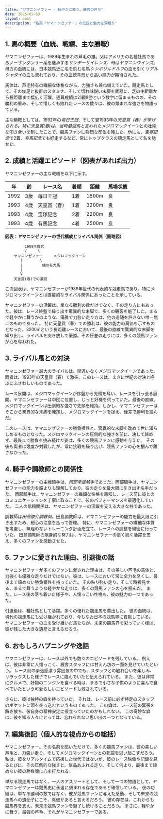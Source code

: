 ```yaml
---
title: "ヤマニンゼファー - 軽やかに舞う、最強の芦毛"
date: 2025-05-09
layout: post
description: "名馬『ヤマニンゼファー』の伝説と魅力を深堀り"
---
```


## 1. 馬の概要（血統、戦績、主な勝鞍）

ヤマニンゼファーは、1989年生まれの芦毛の雄。父はアメリカの名種牡馬であるノーザンダンサー系を継承する*サンデーサイレンス*、母は*ヤマニンウインズ*。母方の血統には、日本競馬史に名を刻む名馬*シンボリルドルフ*の血を引く*リアルシャダイ*の血も流れており、その血統背景から高い能力が期待された。

馬体は、芦毛特有の繊細な体格ながら、力強さも兼ね備えていた。競走馬として、その俊足と抜群のスタミナ、そして切れ味鋭い末脚を武器に、芝の中距離から長距離まで幅広く活躍。通算成績は21戦8勝という数字に留まるものの、その勝利の重み、そして惜しくも敗れたレースの数々は、彼の類まれな強さを物語っている。

主な勝鞍としては、1992年の*毎日王冠*、そして翌1993年の*天皇賞（春）*が挙げられる。特に天皇賞(春)は、当時最強馬と言われた*メジロマックイーン*との壮絶な叩き合いを制したことで、競馬ファンに強烈な印象を残した。他にも、*宝塚記念*で2着、*有馬記念*でも好走するなど、常にトップクラスの競走馬として名を馳せた。


## 2. 成績と活躍エピソード（図表があれば出力）

ヤマニンゼファーの主な戦績を以下に示す。

| 年 | 齢 | レース名           | 着順 | 距離 | 馬場状態 |
|---|----|--------------------|-----|-----|---------|
| 1992 | 3歳 | 毎日王冠           | 1着 | 1800m | 良       |
| 1993 | 4歳 | 天皇賞（春）       | 1着 | 3200m | 良       |
| 1993 | 4歳 | 宝塚記念           | 2着 | 2200m | 良       |
| 1993 | 4歳 | 有馬記念           | 4着 | 2500m | 良       |


**図表：ヤマニンゼファーの世代構成とライバル関係（簡略図）**

```
         1989年世代
         /     \
    ヤマニンゼファー     メジロマックイーン
       |        \
       |         他の有力馬
       |
       V
    天皇賞(春)での激闘
```

この図表は、ヤマニンゼファーが1989年世代の代表的な競走馬であり、特にメジロマックイーンとは直接的なライバル関係にあったことを示している。


ヤマニンゼファーの活躍は、単なる勝利の数だけでなく、その走り方にもあった。彼は、レース終盤で繰り出す驚異的な末脚で、多くの観客を魅了した。まるで軽やかに舞うかのような、優雅で力強い走り方は、他の追随を許さない唯一無二のものであった。  特に天皇賞（春）での勝利は、彼の能力の真価を示すものとなった。3200mという長距離レースにおいて、最後の直線で驚異的な末脚を繰り出し、ライバルを突き放して優勝。その圧巻の走りには、多くの競馬ファンが心を奪われた。


## 3. ライバル馬との対決

ヤマニンゼファー最大のライバルは、間違いなく*メジロマックイーン*であった。両者は、1993年の天皇賞（春）で激突。このレースは、まさに世紀の対決と呼ぶにふさわしいものであった。

レース展開は、メジロマックイーンが序盤から先頭を奪い、レースを引っ張る展開。ヤマニンゼファーは中団に位置し、じっと好機を伺っていた。最後の直線、メジロマックイーンは圧倒的な強さで先頭を維持。しかし、ヤマニンゼファーはそこから驚異的な末脚を発揮し、メジロマックイーンを捉え、僅差で勝利を掴んだ。


このレースは、ヤマニンゼファーの勝負根性と、驚異的な末脚を改めて世に知らしめるものとなった。メジロマックイーンの圧倒的な強さを前に、決して諦めず、最後まで勝負を挑み続けた姿は、多くの競馬ファンに感動を与えた。  その後も両者は幾度か対戦したが、常に接戦を繰り広げ、競馬ファンの心を掴んで離さなかった。


## 4. 騎手や調教師との関係性

ヤマニンゼファーの主戦騎手は、*岡部幸雄騎手*であった。岡部騎手は、ヤマニンゼファーの能力を誰よりも理解しており、彼の走りを最大限に引き出す名手だった。  岡部騎手は、ヤマニンゼファーの繊細な性格を熟知し、レース前に彼とのコミュニケーションを丁寧に取ることで、彼のパフォーマンスを最適化していた。  二人の信頼関係は、ヤマニンゼファーの活躍を支える大きな柱であった。


調教師は*田島俊介調教師*。田島調教師は、ヤマニンゼファーの能力を最大限に引き出すため、細心の注意を払って管理。  特に、ヤマニンゼファーの繊細な体質を考慮し、無理のないトレーニング計画を立て、レースへの調整を綿密に行っていた。  田島調教師の献身的な努力は、ヤマニンゼファーの長く続く活躍を支え、多くのファンを感動させた。


## 5. ファンに愛された理由、引退後の話

ヤマニンゼファーが多くのファンに愛された理由は、その美しい芦毛の馬体と、力強くも優雅な走りだけではない。彼は、レースにおいて常に全力を尽くし、最後まで諦めない勝負根性を持っていた。  その粘り強い走り、そして時折見せる、まるで舞うような軽やかな走りは、多くの競馬ファンの心を掴んだ。  また、レース後の落ち着いた様子や、人懐っこい性格も、彼の魅力の一つであった。


引退後は、種牡馬として活躍。多くの優れた競走馬を輩出した。  彼の血統は、現代の競走馬にも受け継がれており、今もなお日本の競馬界に貢献している。  ヤマニンゼファーの血を受け継いだ馬たちが、未来の競馬界を彩っていく様は、彼が残した大きな遺産と言えるだろう。


## 6. おもしろハプニングや逸話

ヤマニンゼファーは、レース以外でも数々のエピソードを残している。  例えば、彼は非常に人懐っこく、厩舎スタッフには甘えん坊の一面を見せていたという。  レース前の緊張感漂う雰囲気の中でも、スタッフとの触れ合いを楽しみ、リラックスした様子でレースに臨んでいたと伝えられている。  また、彼は非常にグルメで、好物のニンジンを食べる時は、まるで小さな子供のように喜んで食べていたという可愛らしいエピソードも残されている。


さらに、彼は独特の癖を持っていた。  それは、レース前に必ず特定のスタッフのポケットに頭を突っ込むというものであった。  この癖は、レース前の緊張を解き放ち、彼自身の精神安定に役立っていたのかもしれない。  この奇妙な癖は、彼を知る人々にとっては、忘れられない思い出の一つとなっている。



## 7. 編集後記（個人的な視点からの総括）

ヤマニンゼファー。その名前を聞いただけで、多くの競馬ファンは、彼の美しい芦毛と、力強い走り、そしてメジロマックイーンとの死闘を思い起こすだろう。  私は、彼をリアルタイムで応援した世代ではないが、彼のレース映像や記録を見るたびに、その圧倒的な強さと、気品あふれる走り、そして何より、最後まで諦めない彼の勝負魂に心を打たれる。


単なる競走馬ではなく、一人のアスリートとして、そして一つの物語として、ヤマニンゼファーは競馬史に永遠に刻まれる存在であると確信している。  彼の功績は、単なる勝利の数ではなく、彼が競馬ファンに与えた感動、そして未来の競走馬への遺伝子にこそ、真価があると言えるだろう。  彼の存在は、これからも競馬界を支え、未来の競馬ファンを魅了し続けることだろう。  まさに、軽やかに舞う、最強の芦毛、それがヤマニンゼファーである。
